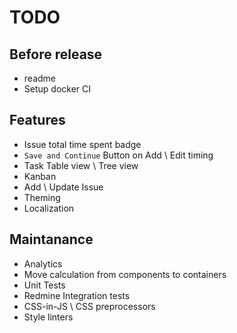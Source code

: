 # TODO

## Before release

* readme
* Setup docker CI

## Features

* Issue total time spent badge
* `Save and Continue` Button on Add \ Edit timing
* Task Table view \ Tree view
* Kanban
* Add \ Update Issue
* Theming
* Localization

## Maintanance

* Analytics
* Move calculation from components to containers
* Unit Tests
* Redmine Integration tests
* CSS-in-JS \ CSS preprocessors
* Style linters